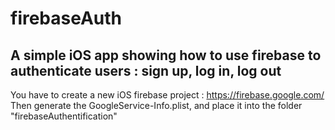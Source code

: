 # firebaseAuth

A simple iOS app showing how to use firebase to authenticate users : sign up, log in, log out
---------------------
You have to create a new iOS firebase project : https://firebase.google.com/
Then generate the GoogleService-Info.plist, and place it into the folder "firebaseAuthentification"
